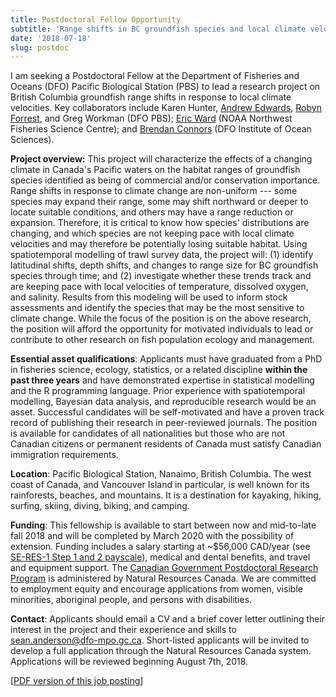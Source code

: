 ```yaml
---
title: Postdoctoral Fellow Opportunity
subtitle: 'Range shifts in BC groundfish species and local climate velocities'
date: '2018-07-18'
slug: postdoc
---
```


I am seeking a Postdoctoral Fellow at the Department of Fisheries and Oceans (DFO)
Pacific Biological Station (PBS) to lead
a research project on British Columbia groundfish range shifts in response to
local climate velocities.
Key collaborators include Karen Hunter, [Andrew
Edwards](http://www.chebucto.ns.ca/~english/), [Robyn
Forrest](https://www.researchgate.net/profile/Robyn_Forrest), and Greg Workman
(DFO PBS); [Eric Ward](https://eric-ward.github.io/) (NOAA Northwest Fisheries
Science Centre); and [Brendan
Connors](http://www.sfu.ca/~bconnors/Site/Home.html) (DFO Institute of Ocean
Sciences).

**Project overview:** This project will characterize the effects of a changing
climate in Canada's Pacific waters on the habitat ranges of groundfish species
identified as being of commercial and/or conservation importance. Range shifts
in response to climate change are non-uniform --- some species may expand their
range, some may shift northward or deeper to locate suitable conditions, and
others may have a range reduction or expansion. Therefore, it is critical to
know how species' distributions are changing, and which species are not keeping
pace with local climate velocities and may therefore be potentially losing
suitable habitat. Using spatiotemporal modelling of trawl survey data, the
project will: (1) identify latitudinal shifts, depth shifts, and changes to
range size for BC groundfish species through time; and (2) investigate whether
these trends track and are keeping pace with local velocities of temperature,
dissolved oxygen, and salinity. Results from this modeling will be used to
inform stock assessments and identify the species that may be the most
sensitive to climate change. While the focus of the position is on the above
research, the position will afford the opportunity for motivated individuals to
lead or contribute to other research on fish population ecology and management.

**Essential asset qualifications**: Applicants must have graduated from a PhD
in fisheries science, ecology, statistics, or a related discipline **within the
past three years** and have demonstrated expertise in statistical
modelling and the R programming language. Prior experience with spatiotemporal
modelling, Bayesian data analysis, and reproducible research would be an asset.
Successful candidates will be self-motivated and have a proven track record of
publishing their research in peer-reviewed journals. The position is available
for candidates of all nationalities but those who are not Canadian citizens or
permanent residents of Canada must satisfy Canadian immigration requirements.

**Location**: Pacific Biological Station, Nanaimo, British Columbia. The west
coast of Canada, and Vancouver Island in particular, is well known for its
rainforests, beaches, and mountains. It is a destination for kayaking, hiking,
surfing, skiing, diving, biking, and camping.

**Funding**: This fellowship is available to start
between now and mid-to-late fall 2018 and will be completed by March
2020 with the possibility of extension.
Funding includes a salary starting at ~$56,000
CAD/year (see [SE-RES-1 Step 1 and
2 payscale](http://www.tbs-sct.gc.ca/agreements-conventions/view-visualiser-eng.aspx?id=18#toc12670212673)),
medical and dental benefits, and travel and equipment support.
The [Canadian Government Postdoctoral
Research Program](https://www.nrcan.gc.ca/careers/17880) is administered by Natural Resources Canada.
We are committed to employment equity and encourage
applications from women, visible minorities, aboriginal people, and
persons with disabilities.

**Contact**: Applicants should email a CV and a brief cover letter outlining
their interest in the project and their experience and skills to
sean.anderson@dfo-mpo.gc.ca. Short-listed applicants will be invited to
develop a full application through the Natural Resources Canada system.
Applications will be reviewed beginning August 7th, 2018.

[[PDF version of this job posting](http://bit.ly/dfo2018-postdoc-pdf)]
